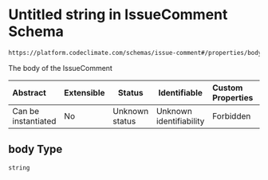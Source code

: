 # Untitled string in IssueComment Schema

```txt
https://platform.codeclimate.com/schemas/issue-comment#/properties/body
```

The body of the IssueComment


| Abstract            | Extensible | Status         | Identifiable            | Custom Properties | Additional Properties | Access Restrictions | Defined In                                                                                  |
| :------------------ | ---------- | -------------- | ----------------------- | :---------------- | --------------------- | ------------------- | ------------------------------------------------------------------------------------------- |
| Can be instantiated | No         | Unknown status | Unknown identifiability | Forbidden         | Allowed               | none                | [IssueComment.schema.json\*](../../schemas/IssueComment.schema.json "open original schema") |

## body Type

`string`
